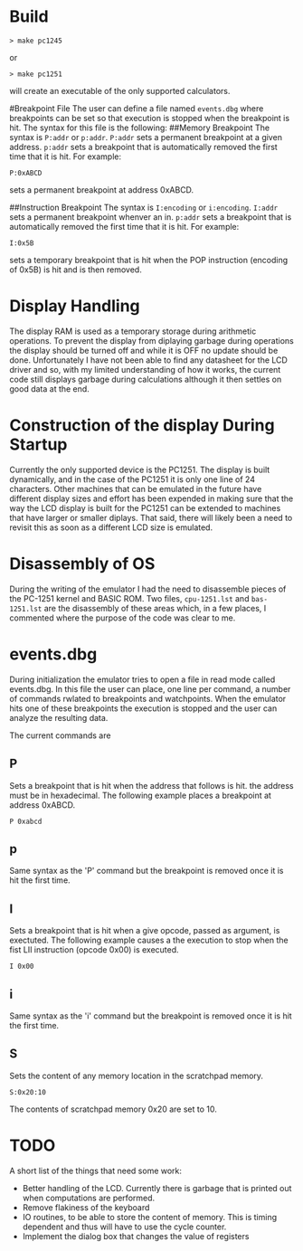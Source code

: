 # Build

```> make pc1245```

or

```> make pc1251```

will create an executable of the only supported calculators.

#Breakpoint File
The user can define a file named `events.dbg` where breakpoints can be set so that execution is stopped when the breakpoint is hit. The syntax for this file is the following:
##Memory Breakpoint
The syntax is ```P:addr``` or ```p:addr```. ```P:addr``` sets a permanent breakpoint at a given address. ```p:addr``` sets a breakpoint that is automatically removed the first time that it is hit. For example:

`P:0xABCD`

sets a permanent breakpoint at address 0xABCD.

##Instruction Breakpoint
The syntax is ```I:encoding``` or ```i:encoding```. ```I:addr``` sets a permanent breakpoint whenver an in. ```p:addr``` sets a breakpoint that is automatically removed the first time that it is hit. For example:

`I:0x5B`

sets a temporary breakpoint that is hit when the POP instruction (encoding of 0x5B) is hit and is then removed.
# Display Handling
The display RAM is used as a temporary storage during arithmetic operations. To prevent the display from diplaying garbage during operations the display should be turned off and while it is OFF no update should be done. Unfortunately I have not been able to find any datasheet for the LCD driver and so, with my limited understanding of how it works, the current code still displays garbage during calculations although it then settles on good data at the end.
# Construction of the display During Startup
Currently the only supported device is the PC1251. The display is built dynamically, and in the case of the PC1251 it is only one line of 24 characters. Other machines that can be emulated in the future have different display sizes and effort has been expended in making sure that the way the LCD display is built for the PC1251 can be extended to machines that have larger or smaller diplays. That said, there will likely been a need to revisit this as soon as a different LCD size is emulated.
# Disassembly of OS
During the writing of the emulator I had the need to disassemble pieces of the PC-1251 kernel and BASIC ROM. Two files, ```cpu-1251.lst``` and ```bas-1251.lst``` are the disassembly of these areas which, in a few places, I commented where the purpose of the code was clear to me.
# events.dbg
During initialization the emulator tries to open a file in read mode called events.dbg. In this file the user can place, one line per command, a number of commands rwlated to breakpoints and watchpoints. When the emulator hits one of these breakpoints the execution is stopped and the user can analyze the resulting data.

The current commands are

## P
Sets a breakpoint that is hit when the address that follows is hit. the address must be in hexadecimal. The following example places a breakpoint at address 0xABCD.

`P 0xabcd`
## p
Same syntax as the 'P' command but the breakpoint is removed once it is hit the first time.
## I
Sets a breakpoint that is hit when a give opcode, passed as argument, is exectuted. The following example causes a the execution to stop when the fist LII instruction (opcode 0x00) is executed.

`I 0x00`
## i
Same syntax as the 'i' command but the breakpoint is removed once it is hit the first time.
## S
Sets the content of any memory location in the scratchpad memory.

`S:0x20:10`

The contents of scratchpad memory 0x20 are set to 10.
# TODO
A short list of the things that need some work:
* Better handling of the LCD. Currently there is garbage that is printed out when computations are performed.
* Remove flakiness of the keyboard
* IO routines, to be able to store the content of memory. This is timing dependent and thus will have to use the cycle counter.
* Implement the dialog box that changes the value of registers
